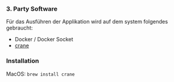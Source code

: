 ### 3. Party Software
Für das Ausführen der Applikation wird auf dem system folgendes gebraucht:
- Docker / Docker Socket
- [crane](https://github.com/google/go-containerregistry/blob/main/cmd/crane/README.md#install-manually)

### Installation

MacOS:
```brew install crane```